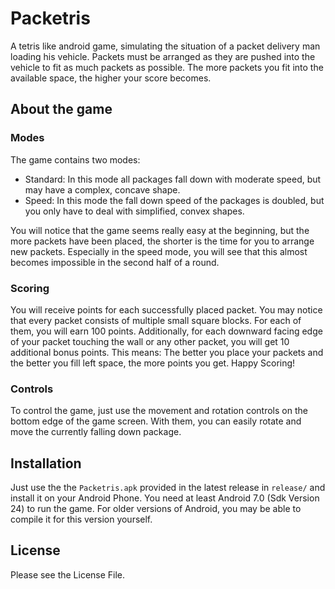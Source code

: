 # Packetris
A tetris like android game, simulating the situation of a packet delivery man loading his vehicle. 
Packets must be arranged as they are pushed into the vehicle to fit as much packets as possible. The more packets you fit into the available space, the higher your score becomes.

## About the game
### Modes
The game contains two modes:
- Standard: In this mode all packages fall down with moderate speed, but may have a complex, concave shape.
- Speed: In this mode the fall down speed of the packages is doubled, but you only have to deal with simplified, convex shapes.

You will notice that the game seems really easy at the beginning, but the more packets have been placed, the shorter is the time for you to arrange new packets. Especially in the speed mode, you will see that this almost becomes impossible in the second half of a round.
### Scoring
You will receive points for each successfully placed packet. You may notice that every packet consists of multiple small square blocks. For each of them, you will earn 100 points. Additionally, for each downward facing edge of your packet touching the wall or any other packet, you will get 10 additional bonus points. This means: The better you place your packets and the better you fill left space, the more points you get. Happy Scoring!

### Controls
To control the game, just use the movement and rotation controls on the bottom edge of the game screen. With them, you can easily rotate and move the currently falling down package.

## Installation
Just use the the <code>Packetris.apk</code> provided in the latest release in <code>release/</code> and install it on your Android Phone.
You need at least Android 7.0 (Sdk Version 24) to run the game. For older versions of Android, you may be able to compile it for this version yourself.

## License
Please see the License File.
